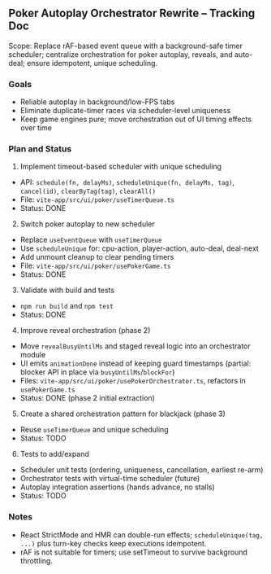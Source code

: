 ## Poker Autoplay Orchestrator Rewrite – Tracking Doc

Scope: Replace rAF-based event queue with a background-safe timer scheduler; centralize orchestration for poker autoplay, reveals, and auto-deal; ensure idempotent, unique scheduling.

### Goals
- Reliable autoplay in background/low-FPS tabs
- Eliminate duplicate-timer races via scheduler-level uniqueness
- Keep game engines pure; move orchestration out of UI timing effects over time

### Plan and Status

1) Implement timeout-based scheduler with unique scheduling
- API: `schedule(fn, delayMs)`, `scheduleUnique(fn, delayMs, tag)`, `cancel(id)`, `clearByTag(tag)`, `clearAll()`
- File: `vite-app/src/ui/poker/useTimerQueue.ts`
- Status: DONE

2) Switch poker autoplay to new scheduler
- Replace `useEventQueue` with `useTimerQueue`
- Use `scheduleUnique` for: cpu-action, player-action, auto-deal, deal-next
- Add unmount cleanup to clear pending timers
- File: `vite-app/src/ui/poker/usePokerGame.ts`
- Status: DONE

3) Validate with build and tests
- `npm run build` and `npm test`
- Status: DONE

4) Improve reveal orchestration (phase 2)
- Move `revealBusyUntilMs` and staged reveal logic into an orchestrator module
- UI emits `animationDone` instead of keeping guard timestamps (partial: blocker API in place via `busyUntilMs`/`blockFor`)
- Files: `vite-app/src/ui/poker/usePokerOrchestrator.ts`, refactors in `usePokerGame.ts`
- Status: DONE (phase 2 initial extraction)

5) Create a shared orchestration pattern for blackjack (phase 3)
- Reuse `useTimerQueue` and unique scheduling
- Status: TODO

6) Tests to add/expand
- Scheduler unit tests (ordering, uniqueness, cancellation, earliest re-arm)
- Orchestrator tests with virtual-time scheduler (future)
- Autoplay integration assertions (hands advance, no stalls)
- Status: TODO

### Notes
- React StrictMode and HMR can double-run effects; `scheduleUnique(tag, ...)` plus turn-key checks keep executions idempotent.
- rAF is not suitable for timers; use setTimeout to survive background throttling.


